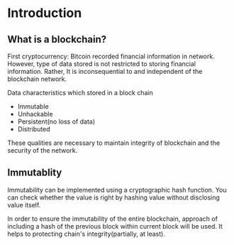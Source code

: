 # Introduction

## What is a blockchain?

First cryptocurrency: Bitcoin recorded financial information in network.  
However, type of data stored is not restricted to storing financial information. Rather, It is inconsequential to and independent of the blockchain network.

Data characteristics which stored in a block chain
- Immutable
- Unhackable
- Persistent(no loss of data)
- Distributed

These qualities are necessary to maintain integrity of blockchain and the security of the network.

## Immutablity

Immutability can be implemented using a cryptographic hash function.
You can check whether the value is right by hashing value without disclosing value itself.

In order to ensure the immutability of the entire blockchain, approach of including a hash of the previous block within current block will be used.
It helps to protecting chain's integrity(partially, at least).


